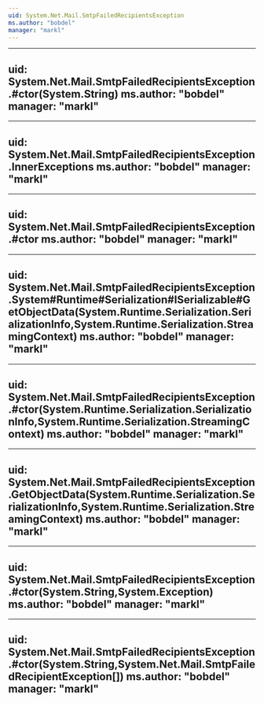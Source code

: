 ```yaml
---
uid: System.Net.Mail.SmtpFailedRecipientsException
ms.author: "bobdel"
manager: "markl"
---
```


---
uid: System.Net.Mail.SmtpFailedRecipientsException.#ctor(System.String)
ms.author: "bobdel"
manager: "markl"
---

---
uid: System.Net.Mail.SmtpFailedRecipientsException.InnerExceptions
ms.author: "bobdel"
manager: "markl"
---

---
uid: System.Net.Mail.SmtpFailedRecipientsException.#ctor
ms.author: "bobdel"
manager: "markl"
---

---
uid: System.Net.Mail.SmtpFailedRecipientsException.System#Runtime#Serialization#ISerializable#GetObjectData(System.Runtime.Serialization.SerializationInfo,System.Runtime.Serialization.StreamingContext)
ms.author: "bobdel"
manager: "markl"
---

---
uid: System.Net.Mail.SmtpFailedRecipientsException.#ctor(System.Runtime.Serialization.SerializationInfo,System.Runtime.Serialization.StreamingContext)
ms.author: "bobdel"
manager: "markl"
---

---
uid: System.Net.Mail.SmtpFailedRecipientsException.GetObjectData(System.Runtime.Serialization.SerializationInfo,System.Runtime.Serialization.StreamingContext)
ms.author: "bobdel"
manager: "markl"
---

---
uid: System.Net.Mail.SmtpFailedRecipientsException.#ctor(System.String,System.Exception)
ms.author: "bobdel"
manager: "markl"
---

---
uid: System.Net.Mail.SmtpFailedRecipientsException.#ctor(System.String,System.Net.Mail.SmtpFailedRecipientException[])
ms.author: "bobdel"
manager: "markl"
---
